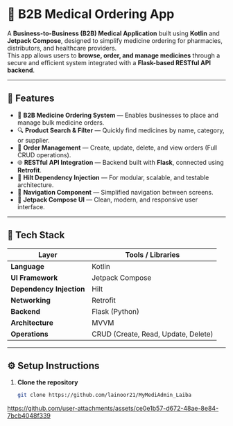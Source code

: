 # 💊 B2B Medical Ordering App

A **Business-to-Business (B2B) Medical Application** built using **Kotlin** and **Jetpack Compose**, designed to simplify medicine ordering for pharmacies, distributors, and healthcare providers.  
This app allows users to **browse, order, and manage medicines** through a secure and efficient system integrated with a **Flask-based RESTful API backend**.

---

## 🚀 Features

- 🏥 **B2B Medicine Ordering System** — Enables businesses to place and manage bulk medicine orders.  
- 🔍 **Product Search & Filter** — Quickly find medicines by name, category, or supplier.  
- 🧾 **Order Management** — Create, update, delete, and view orders (Full CRUD operations).  
- 🌐 **RESTful API Integration** — Backend built with **Flask**, connected using **Retrofit**.  
- 🧩 **Hilt Dependency Injection** — For modular, scalable, and testable architecture.  
- 🧭 **Navigation Component** — Simplified navigation between screens.  
- 🎨 **Jetpack Compose UI** — Clean, modern, and responsive user interface.  

---

## 🧠 Tech Stack

| Layer | Tools / Libraries |
|-------|--------------------|
| **Language** | Kotlin |
| **UI Framework** | Jetpack Compose |
| **Dependency Injection** | Hilt |
| **Networking** | Retrofit |
| **Backend** | Flask (Python) |
| **Architecture** | MVVM |
| **Operations** | CRUD (Create, Read, Update, Delete) |

---

## ⚙️ Setup Instructions

1. **Clone the repository**
   ```bash
   git clone https://github.com/lainoor21/MyMediAdmin_Laiba
   
https://github.com/user-attachments/assets/ce0e1b57-d672-48ae-8e84-7bcb4048f339

